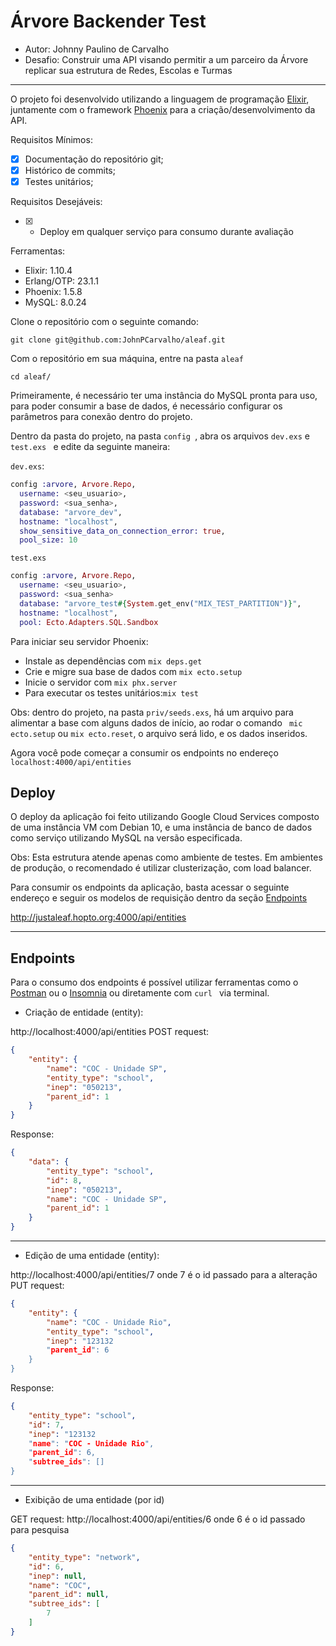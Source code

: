 # Árvore Backender Test

* Autor: Johnny Paulino de Carvalho
*  Desafio: Construir uma API visando permitir  a um parceiro da Árvore replicar sua estrutura de Redes, Escolas e Turmas

------------

O projeto foi desenvolvido utilizando a linguagem de programação [Elixir](https://elixir-lang.org/ "Elixir"), juntamente com o framework [Phoenix](https://www.phoenixframework.org/ "Phoenix") para a criação/desenvolvimento da API.

Requisitos Mínimos:
- [x] Documentação do repositório git;
- [x] Histórico de commits;
- [x] Testes unitários;

Requisitos Desejáveis:
- [x] - Deploy em qualquer serviço para consumo durante avaliação

Ferramentas:
* Elixir: 1.10.4 
* Erlang/OTP: 23.1.1
* Phoenix: 1.5.8
* MySQL: 8.0.24

Clone o repositório com o seguinte comando:

`git clone git@github.com:JohnPCarvalho/aleaf.git`

Com o repositório em sua máquina, entre na pasta `aleaf`

```    
cd aleaf/
```

Primeiramente, é necessário ter uma instância do MySQL pronta para uso, para poder consumir a base de dados, é necessário configurar os parâmetros para conexão dentro do projeto.

Dentro da pasta do projeto, na pasta `config `, abra os arquivos `dev.exs` e `test.exs ` e edite da seguinte maneira:

`dev.exs`:
```elixir
config :arvore, Arvore.Repo,
  username: <seu_usuario>,
  password: <sua_senha>,
  database: "arvore_dev",
  hostname: "localhost",
  show_sensitive_data_on_connection_error: true,
  pool_size: 10
```

`test.exs`
```elixir
config :arvore, Arvore.Repo,
  username: <seu_usuario>,
  password: <sua_senha>
  database: "arvore_test#{System.get_env("MIX_TEST_PARTITION")}",
  hostname: "localhost",
  pool: Ecto.Adapters.SQL.Sandbox

```

Para iniciar seu servidor Phoenix:

* Instale as dependências com ` mix deps.get `
* Crie e migre sua base de dados com `mix ecto.setup`
* Inicie o servidor com `mix phx.server`
* Para executar os testes unitários:`mix test`

Obs: dentro do projeto, na pasta ` priv/seeds.exs `, há um arquivo para alimentar a base com alguns dados de início, ao rodar o comando ` mic ecto.setup` ou `mix ecto.reset`, o arquivo será lido, e os dados inseridos.

Agora você pode começar a consumir os endpoints no endereço `localhost:4000/api/entities`

## Deploy

O deploy da aplicação foi feito utilizando Google Cloud Services composto de uma instância VM com Debian 10, e uma instância de banco de dados como serviço utilizando MySQL na versão especificada.

Obs: Esta estrutura atende apenas como ambiente de testes. Em ambientes de produção, o recomendado é utilizar clusterização, com load balancer.

Para consumir os endpoints da aplicação, basta acessar o seguinte endereço e seguir os modelos de requisição dentro da seção [Endpoints](##Endpoints)

http://justaleaf.hopto.org:4000/api/entities


------------

## Endpoints 
Para o consumo dos endpoints é possível utilizar ferramentas como o [Postman](https://www.postman.com/ "Postman") ou o [Insomnia](https://insomnia.rest/download "Insomnia") ou diretamente com `curl ` via terminal.

- Criação de  entidade (entity):

http://localhost:4000/api/entities
POST request: 

```json
{
    "entity": {
        "name": "COC - Unidade SP",
        "entity_type": "school",
        "inep": "050213",
        "parent_id": 1
    }
}
```
Response:
```json
{
    "data": {
        "entity_type": "school",
        "id": 8,
        "inep": "050213",
        "name": "COC - Unidade SP",
        "parent_id": 1
    }
}
```

------------

- Edição de uma entidade (entity): 

http://localhost:4000/api/entities/7    onde 7 é o id passado para a alteração
PUT request:
```json
{
    "entity": {
        "name": "COC - Unidade Rio",
        "entity_type": "school",
        "inep": "123132
        "parent_id": 6
    }
}

```

Response:
```json
{
    "entity_type": "school",
    "id": 7,
    "inep": "123132
    "name": "COC - Unidade Rio",
    "parent_id": 6,
    "subtree_ids": []
}
```

------------

- Exibição de uma entidade (por id)

GET request:
http://localhost:4000/api/entities/6 onde 6 é o id passado para pesquisa
```json
{
    "entity_type": "network",
    "id": 6,
    "inep": null,
    "name": "COC",
    "parent_id": null,
    "subtree_ids": [
        7
    ]
}
```
